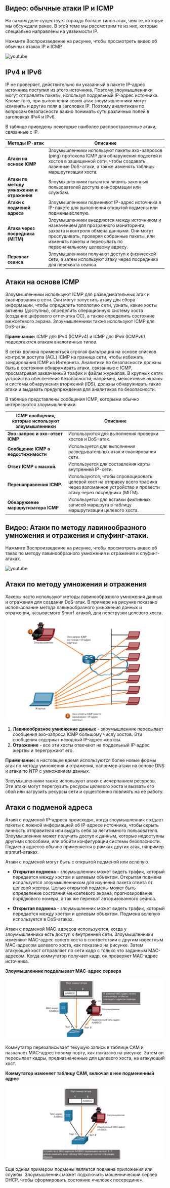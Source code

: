<!-- 3.6.1 -->
## Видео: обычные атаки IP и ICMP

На самом деле существует гораздо больше типов атак, чем те, которые мы обсуждали ранее. В этой теме мы рассмотрим те из них, которые специально направлены на уязвимости IP.

Нажмите Воспроизведение на рисунке, чтобы просмотреть видео об обычных атаках IP и ICMP

![youtube](https://www.youtube.com/watch?v=qgM_6SJwwP8)

<!-- 3.6.2 -->
## IPv4 и IPv6

IP не проверяет, действительно ли указанный в пакете IP-адрес источника поступил из этого источника. Поэтому злоумышленники могут отправлять пакеты, используя поддельный IP-адрес источника. Кроме того, при выполнении своих атак злоумышленники могут изменять и другие поля в заголовке IP. Поэтому аналитикам по вопросам безопасности важно понимать суть различных полей в заголовках IPv4 и IPv6.

В таблице приведены некоторые наиболее распространенные атаки, связанные с IP.

| **Методы IP-атак** | **Описание** |
| --- | --- |
| **Атаки на основе ICMP**  | Злоумышленники используют пакеты эхо-запросов (ping) протокола ICMP для обнаружения подсетей и хостов в защищенной сети, чтобы создавать лавинные DoS-атаки, а также изменять таблицы маршрутизации хоста. |
| **Атаки по методу**  **умножения и отражения** | Злоумышленники пытаются лишить законных пользователей доступа к информации или службам. |
| **Атаки с подменой адреса** | Злоумышленники подменяют IP-адрес источника в IP-пакете для выполнения открытой подмены или подмены вслепую. |
| **Атака через посредника (MITM)**  | Злоумышленники внедряются между источником и назначением для прозрачного мониторинга, захвата и контроля обмена данными. Они могут прослушивать, проверяя собранные пакеты, или изменять пакеты и пересылать по первоначальному целевому адресу. |
| **Перехват сеанса**  | Злоумышленники получают доступ к физической сети, а затем используют атаку через посредника для перехвата сеанса. |

<!-- 3.6.3 -->
## Атаки на основе ICMP

Злоумышленники используют ICMP для разведывательных атак и сканирования в сети. Они могут запустить атаку для сбора информации, чтобы определить топологию сети, узнать, какие хосты активны (доступны), определить операционную систему хоста (создание цифрового отпечатка ОС), а также определить состояние межсетевого экрана. Злоумышленники также используют ICMP для DoS-атак.

**Примечание:** ICMP для IPv4 (ICMPv4) и ICMP для IPv6 (ICMPv6) подвергаются атакам аналогичных типов.

В сетях должна применяться строгая фильтрация на основе списков контроля доступа (ACL) ICMP на границе сети, чтобы избежать зондирования ICMP из Интернета. Аналитики по безопасности должны быть в состоянии обнаруживать атаки, связанные с ICMP, просматривая захваченный трафик и файлы журналов. В крупных сетях устройства обеспечения безопасности, например, межсетевые экраны и системы обнаружения вторжений (IDS), должны обнаруживать такие атаки и выдавать предупреждения для аналитиков по безопасности.

В таблице представлены сообщения ICMP, которыми обычно интересуются злоумышленники. 

| **ICMP сообщения, которые используют злоумышленники** | **Описание** |
| --- | --- |
| **Эхо-запрос и эхо-ответ ICMP**  | Используются для выполнения проверки хостов и DoS-атак. |
| **Сообщение ICMP о недостижимости**  | Используется для выполнения разведывательных атак и сканирования сети. |
| **Ответ ICMP с маской.**  | Используется для составления карты внутренней IP-сети. |
| **Перенаправления ICMP.**  | Используются, чтобы спровоцировать целевой хост на отправку всего трафика через взломанное устройство и провести атаку через посредника (MITM). |
| **Обнаружение маршрутизатора ICMP**  | Используется для вставки фиктивных записей маршрута в таблицу маршрутизации целевого хоста. |

<!-- 3.6.4 -->
## Видео: Атаки по методу лавинообразного умножения и отражения и спуфинг-атаки.

Нажмите Воспроизведение на рисунке, чтобы просмотреть видео об таках по методу лавинообразного умножения и отражения и спуфинг-атаках.

![youtube](https://www.youtube.com/watch?v=NbmzS--sOyU)

<!-- 3.6.5 -->
## Атаки по методу умножения и отражения

Хакеры часто используют методы лавинообразного умножения данных и отражения для создания DoS-атак. В примере на рисунке показано использование метода лавинообразного умножения данных и отражения, называемого Smurf-атакой, для перегрузки целевого хоста.

![](./assets/3.6.5.png)
<!-- /courses/ensa-dl/ae8e8c80-34fd-11eb-ba19-f1886492e0e4/aeb3eed4-34fd-11eb-ba19-f1886492e0e4/assets/c5e04840-1c46-11ea-af56-e368b99e9723.svg -->

1.  **Лавинообразное умножение данных** - злоумышленник пересылает сообщения эхо-запроса ICMP большому числу хостов. Эти сообщения содержат исходный IP-адрес жертвы.
2.  **Отражение** - все эти хосты отвечают на поддельный IP-адрес жертвы и перегружают его.

**Примечание:** в настоящее время используются более новые формы атак по методу умножения и отражения, например атаки на основе DNS и атаки по NTP с умножением данных.

Злоумышленники также используют атаки с исчерпанием ресурсов. Эти атаки могут перегрузить ресурсы целевого хоста и вызвать его сбой или загрузить ресурсы сети и существенно повлиять на ее работу.

<!-- 3.6.6 -->
## Атаки с подменой адреса

Атаки с подменой IP-адреса происходят, когда злоумышленник создает пакеты с ложной информацией об IP-адресе источника, чтобы скрыть личность отправителя или выдать себя за легитимного пользователя. Злоумышленник может получить доступ к данным, которые недоступны другими способами, или обойти конфигурации системы безопасности. Подмена адресов обычно применяется в рамках других атак, например в smurf-атаках.

Атаки с подменой могут быть с открытой подменой или вслепую.

* **Открытая подмена** - злоумышленник может видеть трафик, который передается между хостом и целевым объектом. Открытая подмена используется злоумышленником для изучения пакета ответа от целевой жертвы. Целью открытой подмены может быть определение состояния межсетевого экрана, прогнозирование порядкового номера, а так же перехват авторизованного сеанса.

* **Открытая подмена** - злоумышленник может видеть трафик, который передается между хостом и целевым объектом. Подмена вслепую используется в DoS-атаках.

Атаки с подменой MAC-адресов используются, когда у злоумышленника есть доступ к внутренней сети. Злоумышленники изменяют MAC-адрес своего хоста в соответствии с другим известным MAC-адресом целевого хоста, как показано на рисунке. Затем атакующий хост отправляет по сети кадр с только что заданным MAC-адресом. Когда коммутатор получает кадр, он проверяет MAC-адрес источника.

**Злоумышленник подделывает MAC-адрес сервера**

![](./assets/3.6.6-1.png)
<!-- /courses/ensa-dl/ae8e8c80-34fd-11eb-ba19-f1886492e0e4/aeb3eed4-34fd-11eb-ba19-f1886492e0e4/assets/c5e0bd70-1c46-11ea-af56-e368b99e9723.svg -->

<!--
Сервер и злоумышленник связаны с одним и тем же коммутатором. Сервер имеет MAC-адрес AABBCC и подключен к порту 1. Злоумышленник подключен к порту 2 и имеет поддельный MAC-адрес AABBCC. Злоумышленник: Я изменил MAC-адрес своего компьютера, чтобы он совпадал с адресом сервера. Диаграмма над коммутатором показывает, что он подключил AABBCC к порту 1. Порт 2 не имеет привязки.
-->

Коммутатор перезаписывает текущую запись в таблице CAM и назначает MAC-адрес новому порту, как показано на рисунке. Затем он пересылает кадры, предназначенные для целевого хоста, на атакующий хост.

**Коммутатор изменяет таблицу CAM, включая в нее подмененный адрес**

![](./assets/3.6.6-2.png)
<!-- /courses/ensa-dl/ae8e8c80-34fd-11eb-ba19-f1886492e0e4/aeb3eed4-34fd-11eb-ba19-f1886492e0e4/assets/c5e159b0-1c46-11ea-af56-e368b99e9723.svg -->

<!--
Сервер и злоумышленник связаны с одним и тем же коммутатором. Сервер имеет MAC-адрес AABBCC и подключен к порту 1. Злоумышленник подключен к порту 2 и имеет поддельный MAC-адрес AABBCC. Коммутатор: Устройство с MAC-адресом AABBCC перемещено на порт 2. Я должен изменить мою таблицу MAC-адресов соответствующим образом. Диаграмма над коммутатором показывает, что он подключил AABBCC к порту 2. Порт 1 не имеет привязки.
-->

Еще одним примером подмены является подмена приложения или службы. Злоумышленник может подключить мошеннический сервер DHCP, чтобы сформировать состояние «человек посередине».

<!-- 3.6.7 -->
<!-- quiz -->

